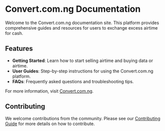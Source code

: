 # Convert.com.ng Documentation

Welcome to the Convert.com.ng documentation site. This platform provides comprehensive guides and resources for users to exchange excess airtime for cash.

## Features

- **Getting Started**: Learn how to start selling airtime and buying data or airtime.
- **User Guides**: Step-by-step instructions for using the Convert.com.ng platform.
- **FAQs**: Frequently asked questions and troubleshooting tips.

For more information, visit [Convert.com.ng](https://docs.convert.com.ng).

## Contributing

We welcome contributions from the community. Please see our [Contributing Guide](CONTRIBUTING.md) for more details on how to contribute.
